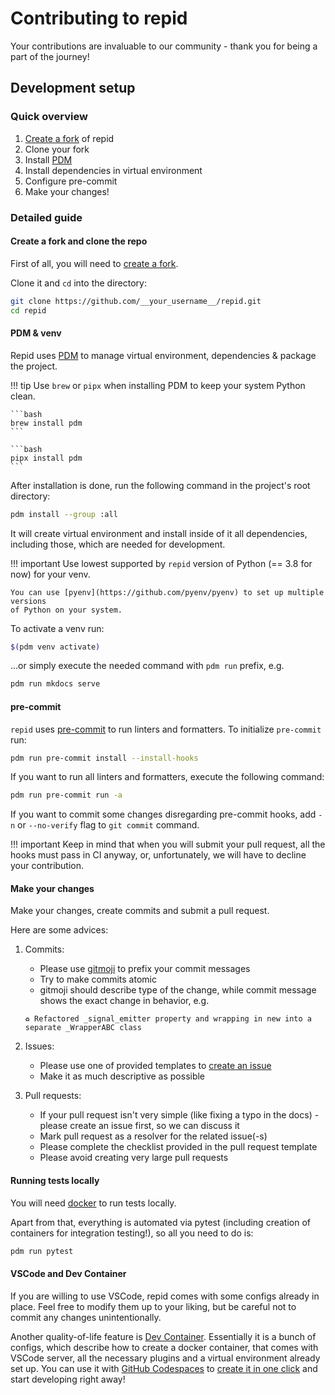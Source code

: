 # Contributing to repid

Your contributions are invaluable to our community - thank you for being a part of the journey!

## Development setup

### Quick overview

1. [Create a fork](https://github.com/aleksul/repid/fork) of repid
2. Clone your fork
3. Install [PDM](https://pdm.fming.dev/latest/#installation)
4. Install dependencies in virtual environment
5. Configure pre-commit
6. Make your changes!

### Detailed guide

#### Create a fork and clone the repo

First of all, you will need to [create a fork](https://github.com/aleksul/repid/fork).

Clone it and `cd` into the directory:

```bash
git clone https://github.com/__your_username__/repid.git
cd repid
```

#### PDM & venv

Repid uses [PDM](http://pdm.fming.dev) to manage virtual environment, dependencies &
package the project.

!!! tip
    Use `brew` or `pipx` when installing PDM to keep your system Python clean.

    ```bash
    brew install pdm
    ```

    ```bash
    pipx install pdm
    ```

After installation is done, run the following command in the project's root directory:

```bash
pdm install --group :all
```

It will create virtual environment and install inside of it all dependencies, including those,
which are needed for development.

!!! important
    Use lowest supported by `repid` version of Python (== 3.8 for now) for your venv.

    You can use [pyenv](https://github.com/pyenv/pyenv) to set up multiple versions
    of Python on your system.

To activate a venv run:

```bash
$(pdm venv activate)
```

...or simply execute the needed command with `pdm run` prefix, e.g.

```bash
pdm run mkdocs serve
```

#### pre-commit

`repid` uses [pre-commit](https://pre-commit.com) to run linters and formatters.
To initialize `pre-commit` run:

```bash
pdm run pre-commit install --install-hooks
```

If you want to run all linters and formatters, execute the following command:

```bash
pdm run pre-commit run -a
```

If you want to commit some changes disregarding pre-commit hooks, add `-n` or `--no-verify` flag
to `git commit` command.

!!! important
    Keep in mind that when you will submit your pull request, all the hooks
    must pass in CI anyway, or, unfortunately, we will have to decline your contribution.

#### Make your changes

Make your changes, create commits and submit a pull request.

Here are some advices:

1. Commits:
    - Please use [gitmoji](https://gitmoji.dev) to prefix your commit messages
    - Try to make commits atomic
    - gitmoji should describe type of the change, while commit message
    shows the exact change in behavior, e.g.

    ```shell
    ♻️ Refactored _signal_emitter property and wrapping in new into a separate _WrapperABC class
    ```

2. Issues:
    - Please use one of provided templates to [create an issue](https://github.com/aleksul/repid/issues/new/choose)
    - Make it as much descriptive as possible

3. Pull requests:
    - If your pull request isn't very simple (like fixing a typo in the docs) - please create an
    issue first, so we can discuss it
    - Mark pull request as a resolver for the related issue(-s)
    - Please complete the checklist provided in the pull request template
    - Please avoid creating very large pull requests

#### Running tests locally

You will need [docker](https://www.docker.com) to run tests locally.

Apart from that, everything is automated via pytest (including creation of containers
for integration testing!), so all you need to do is:

```bash
pdm run pytest
```

#### VSCode and Dev Container

If you are willing to use VSCode, repid comes with some configs already in place. Feel free to
modify them up to your liking, but be careful not to commit any changes unintentionally.

Another quality-of-life feature is [Dev Container](https://containers.dev). Essentially it is
a bunch of configs, which describe how to create a docker container, that comes with VSCode server,
all the necessary plugins and a virtual environment already set up.
You can use it with [GitHub Codespaces](https://docs.github.com/codespaces/overview) to
[create it in one click](https://github.com/codespaces/new?ref=main&repo=420659467)
and start developing right away!
